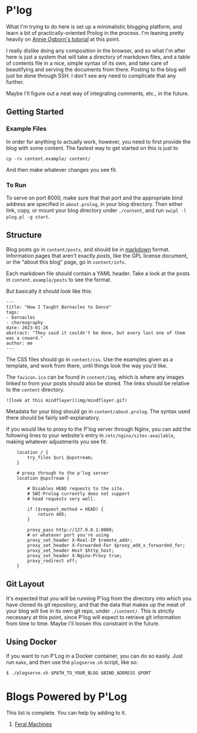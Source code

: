 # P'log

What I'm trying to do here is set up a minimalistic blogging
platform, and learn a bit of practically-oriented Prolog in
the process. I'm leaning pretty heavily on 
[Annie Ogborn's tutorial](http://www.pathwayslms.com/swipltuts/html/index.html)
at this point. 

I really dislike doing any composition in the browser, and so
what I'm after here is just a system that will take a directory
of markdown files, and a table of contents file in a nice, simple
syntax of its own, and take care of beautifying and serving the
documents from there. Posting to the blog will just be done through
SSH. I don't see any need to complicate that any further. 

Maybe I'll figure out a neat way of integrating comments, etc., 
in the future. 

## Getting Started

### Example Files

In order for anything to actually work, however, you need to first
provide the blog with some content. The fastest way to get started
on this is just to
```
cp -rv content.example/ content/
```
And then make whatever changes you see fit. 

### To Run

To serve on port 8000, make sure that that port and the appropriate bind 
address are specified in `about.prolog`, in your blog directory. Then 
either link, copy, or mount your blog directory under `./content`, and 
run `swipl -l plog.pl -g start`.


## Structure 

Blog posts go in `content/posts`, and should be
in [markdown](https://github.com/adam-p/markdown-here/wiki/Markdown-Cheatsheet)
format. Information pages that aren't exactly *posts*, like the GPL 
license document, or the "about this blog" page, go in `content/info`.

Each markdown file should contain a YAML header. Take a look at the posts in 
`content.example/posts` to see the format. 

But basically it should look like this:

```
---
title: "How I Taught Barnacles to Dance"
tags:
- barnacles
- choreography
date: 2023-01-26
abstract: "They said it couldn't be done, but every last one of them was a coward."
author: me
---
```

The CSS files should go in `content/css`. Use the examples given as a template,
and work from there, until things look the way you'd like. 

The `favicon.ico` can be found in `content/img`, which is where any images linked
to from your posts should also be stored. The links should be relative to the
`content` directory.

```
![look at this mindflayer](img/mindflayer.gif)
```

Metadata for your blog should go in `content/about.prolog`. The syntax used
there should be fairly self-explanatory. 

If you would like to proxy to the P'log server through Nginx, you can
add the following lines to your website's entry in `/etc/nginx/sites-available`,
making whatever adjustments you see fit:
```
    location / {
        try_files $uri @upstream;
    }

    # proxy through to the p'log server
    location @upstream {

        # Disables HEAD requests to the site.
        # SWI-Prolog currently does not support
        # head requests very well.

        if ($request_method = HEAD) {
            return 405;
        }
        
        proxy_pass http://127.0.0.1:8000;
        # or whatever port you're using
        proxy_set_header X-Real-IP $remote_addr;
        proxy_set_header X-Forwarded-For $proxy_add_x_forwarded_for;
        proxy_set_header Host $http_host;
        proxy_set_header X-Nginx-Proxy true;
        proxy_redirect off;
    }

```

## Git Layout

It's expected that you will be running P'log from the directory into which
you have cloned its git repository, and that the data that makes up the
meat of your blog will live in its own git repo, under `./content/`. This
is strictly necessary at this point, since P'log will expect to retrieve
git information from time to time. Maybe I'll loosen this constraint in the
future.


## Using Docker

If you want to run P'Log in a Docker container, you can do so easily. Just run
`make`, and then use the `plogserve.sh` script, like so:

```
$ ./plogserve.sh $PATH_TO_YOUR_BLOG $BIND_ADDRESS $PORT
```

# Blogs Powered by P'Log

This list is complete. You can help by adding to it. 

1. [Feral Machines](http://feralmachin.es)

